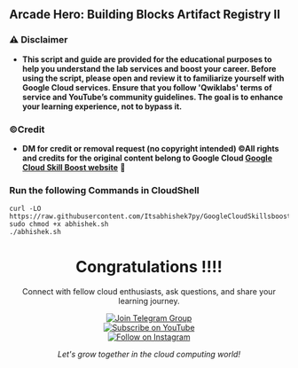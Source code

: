 ## Arcade Hero: Building Blocks Artifact Registry II




### ⚠️ Disclaimer
- **This script and guide are provided for  the educational purposes to help you understand the lab services and boost your career. Before using the script, please open and review it to familiarize yourself with Google Cloud services. Ensure that you follow 'Qwiklabs' terms of service and YouTube’s community guidelines. The goal is to enhance your learning experience, not to bypass it.**

### ©Credit
- **DM for credit or removal request (no copyright intended) ©All rights and credits for the original content belong to Google Cloud [Google Cloud Skill Boost website](https://www.cloudskillsboost.google/)** 🙏


### Run the following Commands in CloudShell

```
curl -LO https://raw.githubusercontent.com/Itsabhishek7py/GoogleCloudSkillsboost/refs/heads/main/Arcade%20Hero%3A%20Building%20Blocks%20Artifact%20Registry%20II/abhishek.sh
sudo chmod +x abhishek.sh
./abhishek.sh
```



<div align="center">
  
# Congratulations !!!!

Connect with fellow cloud enthusiasts, ask questions, and share your learning journey.

[![Join Telegram Group](https://img.shields.io/badge/-Join%20Telegram%20Group-2CA5E0?style=for-the-badge&logo=telegram&logoColor=white&labelColor=2CA5E0)](https://t.me/+gBcgRTlZLyM4OGI1)  
[![Subscribe on YouTube](https://img.shields.io/badge/-Subscribe%20on%20YouTube-FF0000?style=for-the-badge&logo=youtube&logoColor=white&labelColor=FF0000)](https://www.youtube.com/@drabhishek.5460?sub_confirmation=1)  
[![Follow on Instagram](https://img.shields.io/badge/-Follow%20on%20Instagram-E4405F?style=for-the-badge&logo=instagram&logoColor=white&labelColor=E4405F)](https://www.instagram.com/drabhishek.5460/)

*Let's grow together in the cloud computing world!*

</div>
